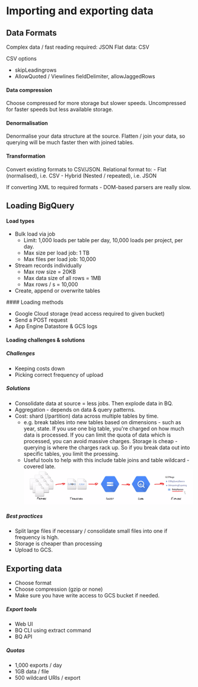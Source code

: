 # Importing and exporting data

## Data Formats
Complex data / fast reading required: JSON
Flat data: CSV

CSV options
- skipLeadingrows
- AllowQuoted / Viewlines
fieldDelimiter, allowJaggedRows

#### Data compression
Choose compressed for more storage but slower speeds. Uncompressed for faster speeds but less available storage.

#### Denormalisation
Denormalise your data structure at the source. Flatten / join your data, so querying will be much faster then with joined tables.

#### Transformation
Convert existing formats to CSV/JSON.
Relational format to:
	- Flat (normalised), i.e. CSV
	- Hybrid (Nested / repeated), i.e. JSON

If converting XML to required formats - DOM-based parsers are really slow. 

## Loading BigQuery

#### Load types
- Bulk load via job
	- Limit: 1,000 loads per table per day, 10,000 loads per project, per day.
	- Max size per load job: 1 TB
	- Max files per load job: 10,000
- Stream records individually
	- Max row size = 20KB
	- Max data size of all rows = 1MB
	- Max rows / s = 10,000
- Create, append or overwrite tables

#### Loading methods
- Google Cloud storage (read access required to given bucket)
- Send a POST request
- App Engine Datastore & GCS logs

#### Loading challenges & solutions
##### Challenges
- Keeping costs down
- Picking correct frequency of upload

##### Solutions
- Consolidate data at source = less jobs. Then explode data in BQ.
- Aggregation - depends on data & query patterns.
- Cost: shard (/partition) data across multiple tables by time.
	- e.g. break tables into new tables based on dimensions - such as year, state. If you use one big table, you're charged on how much data is processed. If you can limit the quota of data which is processed, you can avoid massive charges. Storage is cheap - querying is where the charges rack up. So if you break data out into specific tables, you limit the proessing.
	- Useful tools to help with this include table joins and table wildcard - covered late.
![Loading process](img/loading.png)

##### Best practices
- Split large files if necessary / consolidate small files into one if frequency is high.
- Storage is cheaper than processing
- Upload to GCS.

## Exporting data
- Choose format
- Choose compression (gzip or none)
- Make sure you have write access to GCS bucket if needed.

##### Export tools
- Web UI
- BQ CLI using extract command
- BQ API

##### Quotas
- 1,000 exports / day
- 1GB data / file
- 500 wildcard URIs / export